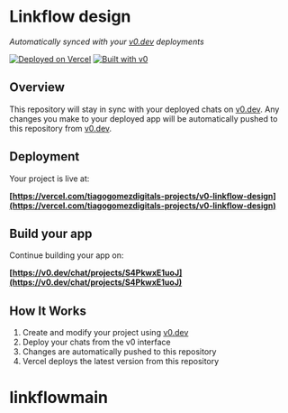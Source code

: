 # Linkflow design

*Automatically synced with your [v0.dev](https://v0.dev) deployments*

[![Deployed on Vercel](https://img.shields.io/badge/Deployed%20on-Vercel-black?style=for-the-badge&logo=vercel)](https://vercel.com/tiagogomezdigitals-projects/v0-linkflow-design)
[![Built with v0](https://img.shields.io/badge/Built%20with-v0.dev-black?style=for-the-badge)](https://v0.dev/chat/projects/S4PkwxE1uoJ)

## Overview

This repository will stay in sync with your deployed chats on [v0.dev](https://v0.dev).
Any changes you make to your deployed app will be automatically pushed to this repository from [v0.dev](https://v0.dev).

## Deployment

Your project is live at:

**[https://vercel.com/tiagogomezdigitals-projects/v0-linkflow-design](https://vercel.com/tiagogomezdigitals-projects/v0-linkflow-design)**

## Build your app

Continue building your app on:

**[https://v0.dev/chat/projects/S4PkwxE1uoJ](https://v0.dev/chat/projects/S4PkwxE1uoJ)**

## How It Works

1. Create and modify your project using [v0.dev](https://v0.dev)
2. Deploy your chats from the v0 interface
3. Changes are automatically pushed to this repository
4. Vercel deploys the latest version from this repository
# linkflowmain
